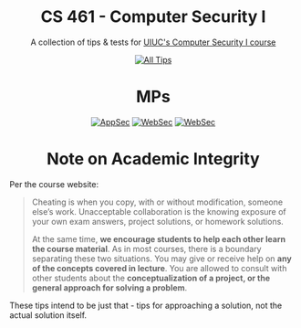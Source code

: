 <div align="center">

# CS 461 - Computer Security I

A collection of tips & tests for [UIUC's Computer Security I course](https://courses.grainger.illinois.edu/cs461/)

[![All Tips](https://img.shields.io/badge/Tips-All-blue?style=for-the-badge)](../README.md)

# MPs

[![AppSec](https://img.shields.io/badge/AppSec-red?style=for-the-badge)](./mp-appsec/README.md)
[![WebSec](https://img.shields.io/badge/WebSec-yellow?style=for-the-badge)](./mp-websec/README.md)
[![WebSec](https://img.shields.io/badge/Crypto-green?style=for-the-badge)](./mp-crypto/README.md)

# Note on Academic Integrity

</div>


Per the course website:
>  Cheating is when you copy, with or without modification, someone else’s work.
Unacceptable collaboration is the knowing exposure of your own exam answers, project solutions, or homework solutions. 
>
> At the same time, **we encourage students to help each other learn the course material**.
As in most courses, there is a boundary separating these two situations.
You may give or receive help on **any of the concepts covered in lecture**. You are allowed to consult with other students about the **conceptualization of a project, or the general approach for solving a problem**.

These tips intend to be just that - tips for approaching a solution, not the actual solution itself.
